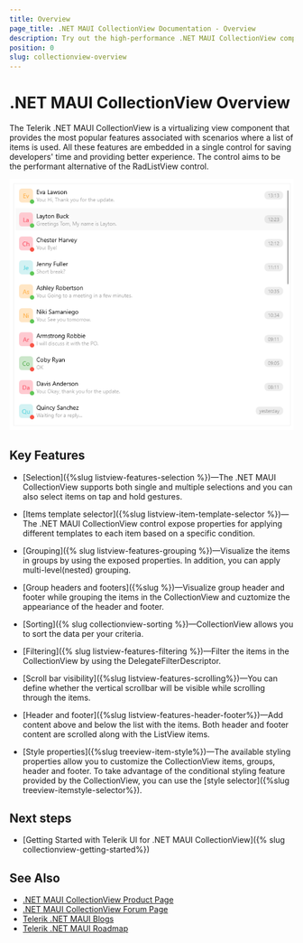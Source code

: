 ```yaml
---
title: Overview
page_title: .NET MAUI CollectionView Documentation - Overview
description: Try out the high-performance .NET MAUI CollectionView component featuring data binding, filtering, sorting, grouping, and much more.
position: 0
slug: collectionview-overview
---
```


# .NET MAUI CollectionView Overview

The Telerik .NET MAUI CollectionView is a virtualizing view component that provides the most popular features associated with scenarios where a list of items is used. All these features are embedded in a single control for saving developers' time and providing better experience. The control aims to be the performant alternative of the RadListView control. 

![.NET MAUI CollectionView Overview](images/collectionview-overview.png "Telerik .NET MAUI CollectionView")

## Key Features

* [Selection]({%slug listview-features-selection %})&mdash;The .NET MAUI CollectionView supports both single and multiple selections and you can also select items on tap and hold gestures.

* [Items template selector]({%slug listview-item-template-selector %})&mdash;The .NET MAUI CollectionView control expose properties for applying different templates to each item based on a specific condition. 
 
* [Grouping]({% slug listview-features-grouping %})&mdash;Visualize the items in groups by using the exposed properties. In addition, you can apply multi-level(nested) grouping.

* [Group headers and footers]({%slug %})&mdash;Visualize group header and footer while grouping the items in the CollectionView and cuztomize the appeariance of the header and footer.

* [Sorting]({% slug collectionview-sorting %})&mdash;CollectionView allows you to sort the data per your criteria.

* [Filtering]({% slug listview-features-filtering %})&mdash;Filter the items in the CollectionView by using the DelegateFilterDescriptor.

* [Scroll bar visibility]({%slug listview-features-scrolling%})&mdash;You can define whether the vertical scrollbar will be visible while scrolling through the items. 

* [Header and footer]({%slug listview-features-header-footer%})&mdash;Add content above and below the list with the items. Both header and footer content are scrolled along with the ListView items.

* [Style properties]({%slug treeview-item-style%})&mdash;The available styling properties allow you to customize the CollectionView items, groups, header and footer. To take advantage of the conditional styling feature provided by the CollectionView, you can use the [style selector]({%slug treeview-itemstyle-selector%}).

## Next steps

- [Getting Started with Telerik UI for .NET MAUI CollectionView]({% slug collectionview-getting-started%})

## See Also

- [.NET MAUI CollectionView Product Page](https://www.telerik.com/maui-ui/collectionview)
- [.NET MAUI CollectionView Forum Page](https://www.telerik.com/forums/maui?tagId=1829)
- [Telerik .NET MAUI Blogs](https://www.telerik.com/blogs/mobile-net-maui)
- [Telerik .NET MAUI Roadmap](https://www.telerik.com/support/whats-new/maui-ui/roadmap)